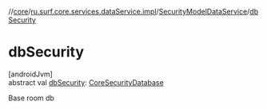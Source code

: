 //[core](../../../index.md)/[ru.surf.core.services.dataService.impl](../index.md)/[SecurityModelDataService](index.md)/[dbSecurity](db-security.md)

# dbSecurity

[androidJvm]\
abstract val [dbSecurity](db-security.md): [CoreSecurityDatabase](../../ru.surf.core.base/-core-security-database/index.md)

Base room db
